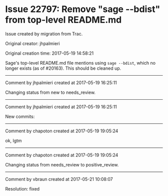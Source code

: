 # Issue 22797: Remove "sage --bdist" from top-level README.md

Issue created by migration from Trac.

Original creator: jhpalmieri

Original creation time: 2017-05-19 14:58:21

Sage's top-level README.md file mentions using `sage --bdist`, which no longer exists (as of #20163). This should be cleaned up.



---

Comment by jhpalmieri created at 2017-05-19 16:25:11

Changing status from new to needs_review.


---

Comment by jhpalmieri created at 2017-05-19 16:25:11

New commits:


---

Comment by chapoton created at 2017-05-19 19:05:24

ok, lgtm


---

Comment by chapoton created at 2017-05-19 19:05:24

Changing status from needs_review to positive_review.


---

Comment by vbraun created at 2017-05-21 10:08:07

Resolution: fixed
